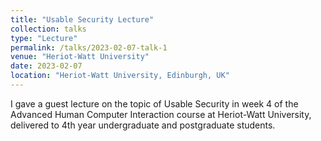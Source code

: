 ```yaml
---
title: "Usable Security Lecture"
collection: talks
type: "Lecture"
permalink: /talks/2023-02-07-talk-1
venue: "Heriot-Watt University"
date: 2023-02-07
location: "Heriot-Watt University, Edinburgh, UK"
---
```


I gave a guest lecture on the topic of Usable Security in week 4 of the Advanced Human Computer Interaction course at Heriot-Watt University, delivered to 4th year undergraduate and postgraduate students.